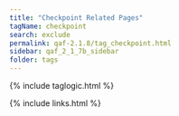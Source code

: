 ```yaml
---
title: "Checkpoint Related Pages"
tagName: checkpoint
search: exclude
permalink: qaf-2.1.8/tag_checkpoint.html
sidebar: qaf_2_1_7b_sidebar
folder: tags
---
```

{% include taglogic.html %}

{% include links.html %}
